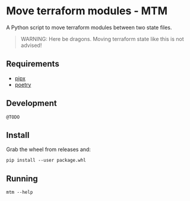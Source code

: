 # Move terraform modules - MTM

A Python script to move terraform modules between two state files.

> WARNING: Here be dragons. Moving terraform state like this is not advised!

## Requirements

* [pipx](https://github.com/pypa/pipx)
* [poetry](https://python-poetry.org/docs/#installation)

## Development

```
@TODO
```

## Install

Grab the wheel from releases and:

`pip install --user package.whl`

## Running

```
mtm --help
```
